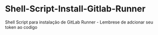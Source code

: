 # Shell-Script-Install-Gitlab-Runner
Shell Script para instalação de GitLab Runner - Lembrese de adcionar seu token ao codigo
